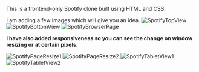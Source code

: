This is a frontend-only Spotify clone built using HTML and CSS.

I am adding a few images which will give you an idea.
![SpotifyTopView](https://github.com/user-attachments/assets/ff9127c4-77c3-44ca-a32c-d0b57c6a4c20)
![SpotifyBottomView](https://github.com/user-attachments/assets/5c1ad1aa-ef58-421b-8cde-a4e1eaf31eee)
![SpotifyBrowserPage](https://github.com/user-attachments/assets/43100eee-4333-4042-8c9a-f723b9ed9503)



**I have also added responsiveness so you can see the change on window resizing or at certain pixels.**



![SpotifyPageResize1](https://github.com/user-attachments/assets/18d95042-e66c-4eeb-880a-ef738ce46c4f)
![SpotifyPageResize2](https://github.com/user-attachments/assets/399f3f3c-7424-420b-801b-d1fbe83eee7c)
![SpotifyTabletView1](https://github.com/user-attachments/assets/e8fefedd-a8eb-4bcd-b040-78c4863dfd2f)
![SpotifyTabletView2](https://github.com/user-attachments/assets/2be8713f-6a50-48b2-9337-fc0b3e169004)
